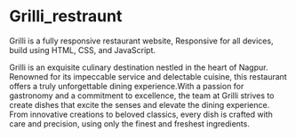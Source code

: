 # Grilli_restraunt
Grilli is a fully responsive restaurant website, Responsive for all devices, build using HTML, CSS, and JavaScript.


Grilli is an exquisite culinary destination nestled in the heart of Nagpur. Renowned for its impeccable service and delectable cuisine, this restaurant offers a truly unforgettable dining experience.With a passion for gastronomy and a commitment to excellence, the team at Grilli strives to create dishes that excite the senses and elevate the dining experience. From innovative creations to beloved classics, every dish is crafted with care and precision, using only the finest and freshest ingredients.

